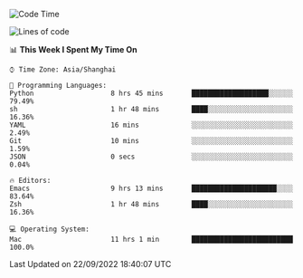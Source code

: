 <!--START_SECTION:waka-->
![Code Time](http://img.shields.io/badge/Code%20Time-872%20hrs%2055%20mins-blue)

![Lines of code](https://img.shields.io/badge/From%20Hello%20World%20I%27ve%20Written-22%20Thousand%20lines%20of%20code-blue)

📊 **This Week I Spent My Time On** 

```text
⌚︎ Time Zone: Asia/Shanghai

💬 Programming Languages: 
Python                   8 hrs 45 mins       ███████████████████░░░░░░   79.49% 
sh                       1 hr 48 mins        ████░░░░░░░░░░░░░░░░░░░░░   16.36% 
YAML                     16 mins             ░░░░░░░░░░░░░░░░░░░░░░░░░   2.49% 
Git                      10 mins             ░░░░░░░░░░░░░░░░░░░░░░░░░   1.59% 
JSON                     0 secs              ░░░░░░░░░░░░░░░░░░░░░░░░░   0.04%

🔥 Editors: 
Emacs                    9 hrs 13 mins       █████████████████████░░░░   83.64% 
Zsh                      1 hr 48 mins        ████░░░░░░░░░░░░░░░░░░░░░   16.36%

💻 Operating System: 
Mac                      11 hrs 1 min        █████████████████████████   100.0%

```


 Last Updated on 22/09/2022 18:40:07 UTC
<!--END_SECTION:waka-->
